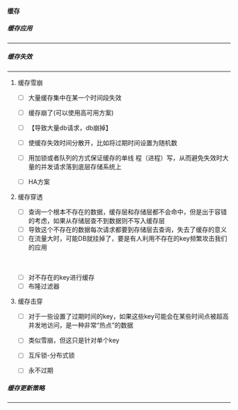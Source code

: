 #### 缓存

##### 缓存应用
---------------------------------------------------------------------------------------------------------
[缓存进化史]: https://url.cn/5ic3Yhc
[我的缓存总结]: https://github.com/xuanchengsunjin/Jim_note/blob/sandbox/note/tec_note/cache/cache_me.md

##### 缓存失效
------------------------------------------------------------------------------------------------------------
1. 缓存雪崩

   - [ ] 大量缓存集中在某一个时间段失效

   - [ ] 缓存崩了(可以使用高可用方案)

   - [ ] 【导致大量db请求，db崩掉】

     

   - [ ] 使缓存失效时间分散开，比如将过期时间设置为随机数

   - [ ] 用加锁或者队列的方式保证缓存的单线 程（进程）写，从而避免失效时大量的并发请求落到底层存储系统上

   - [ ] HA方案

2. 缓存穿透

   - [ ] 查询一个根本不存在的数据，缓存层和存储层都不会命中，但是出于容错的考虑，如果从存储层查不到数据则不写入缓存层
   - [ ] 导致这个不存在的数据每次请求都要到存储层去查询，失去了缓存的意义
   - [ ] 在流量大时，可能DB就挂掉了，要是有人利用不存在的key频繁攻击我们的应用

   　

   - [ ] 对不存在的key进行缓存
   - [ ] 布隆过滤器

3. 缓存击穿

   - [ ] 对于一些设置了过期时间的key，如果这些key可能会在某些时间点被超高并发地访问，是一种非常“热点”的数据

   - [ ] 类似雪崩，但这只是针对单个key

     

   - [ ] 互斥锁-分布式锁

   - [ ] 永不过期

   [缓存穿透的几种形式]: https://blog.csdn.net/doujinlong1/article/details/82024340
   [缓存失效]: https://www.cnblogs.com/duanxz/p/3788366.html

##### 缓存更新策略
--------------------------------------------------------------------------------------------------------
   [更新策略套路]: https://coolshell.cn/articles/17416.html

   

   

   



